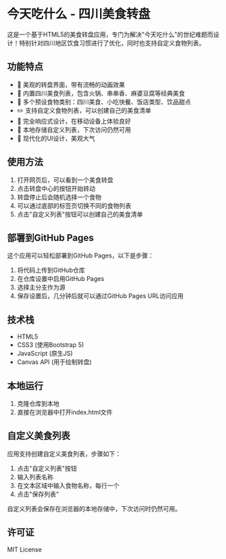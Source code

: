 # 今天吃什么 - 四川美食转盘

这是一个基于HTML5的美食转盘应用，专门为解决"今天吃什么"的世纪难题而设计！特别针对四川地区饮食习惯进行了优化，同时也支持自定义食物列表。

## 功能特点

- 🎲 美观的转盘界面，带有流畅的动画效果
- 🍲 内置四川美食列表，包含火锅、串串香、麻婆豆腐等经典美食
- 🍱 多个预设食物类别：四川美食、小吃快餐、饭店类型、饮品甜点
- ✏️ 支持自定义食物列表，可以创建自己的美食清单
- 📱 完全响应式设计，在移动设备上体验良好
- 💾 本地存储自定义列表，下次访问仍然可用
- 🎨 现代化的UI设计，美观大气

## 使用方法

1. 打开网页后，可以看到一个美食转盘
2. 点击转盘中心的按钮开始转动
3. 转盘停止后会随机选择一个食物
4. 可以通过底部的标签页切换不同的食物列表
5. 点击"自定义列表"按钮可以创建自己的美食清单

## 部署到GitHub Pages

这个应用可以轻松部署到GitHub Pages，以下是步骤：

1. 将代码上传到GitHub仓库
2. 在仓库设置中启用GitHub Pages
3. 选择主分支作为源
4. 保存设置后，几分钟后就可以通过GitHub Pages URL访问应用

## 技术栈

- HTML5
- CSS3 (使用Bootstrap 5)
- JavaScript (原生JS)
- Canvas API (用于绘制转盘)

## 本地运行

1. 克隆仓库到本地
2. 直接在浏览器中打开index.html文件

## 自定义美食列表

应用支持创建自定义美食列表，步骤如下：

1. 点击"自定义列表"按钮
2. 输入列表名称
3. 在文本区域中输入食物名称，每行一个
4. 点击"保存列表"

自定义列表会保存在浏览器的本地存储中，下次访问时仍然可用。

## 许可证

MIT License
